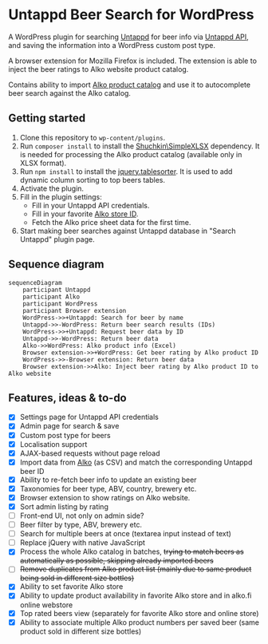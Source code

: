 # Untappd Beer Search for WordPress

A WordPress plugin for searching [Untappd](https://untappd.com) for beer info via [Untappd API](https://untappd.com/api/), and saving the information into a WordPress custom post type.

A browser extension for Mozilla Firefox is included. The extension is able to inject the beer ratings to Alko website product catalog.

Contains ability to import [Alko product catalog](https://www.alko.fi/valikoimat-ja-hinnasto/hinnasto) and use it to autocomplete beer search against the Alko catalog.

## Getting started

1. Clone this repository to `wp-content/plugins`.
1. Run `composer install` to install the [Shuchkin\SimpleXLSX](https://github.com/shuchkin/simplexlsx) dependency. It is needed for processing the Alko product catalog (available only in XLSX format).
1. Run `npm install` to install the [jquery.tablesorter](https://mottie.github.io/tablesorter/docs/). It is used to add dynamic column sorting to top beers tables.
1. Activate the plugin.
1. Fill in the plugin settings:
    * Fill in your Untappd API credentials.
    * Fill in your favorite [Alko store ID](https://www.alko.fi/myymalat-palvelut).
    * Fetch the Alko price sheet data for the first time.
1. Start making beer searches against Untappd database in "Search Untappd" plugin page.

## Sequence diagram
```mermaid
sequenceDiagram
    participant Untappd
    participant Alko
    participant WordPress
    participant Browser extension
    WordPress->>+Untappd: Search for beer by name
    Untappd->>-WordPress: Return beer search results (IDs)
    WordPress->>+Untappd: Request beer data by ID
    Untappd->>-WordPress: Return beer data
    Alko->>WordPress: Alko product info (Excel)
    Browser extension->>+WordPress: Get beer rating by Alko product ID
    WordPress->>-Browser extension: Return beer data
    Browser extension->>Alko: Inject beer rating by Alko product ID to Alko website
```

## Features, ideas & to-do

- [x] Settings page for Untappd API credentials
- [x] Admin page for search & save
- [x] Custom post type for beers
- [x] Localisation support
- [x] AJAX-based requests without page reload
- [x] Import data from [Alko](https://www.alko.fi/valikoimat-ja-hinnasto/hinnasto) (as CSV) and match the corresponding Untappd beer ID
- [x] Ability to re-fetch beer info to update an existing beer 
- [x] Taxonomies for beer type, ABV, country, brewery etc.
- [x] Browser extension to show ratings on Alko website.
- [x] Sort admin listing by rating
- [ ] Front-end UI, not only on admin side?
- [ ] Beer filter by type, ABV, brewery etc.
- [ ] Search for multiple beers at once (textarea input instead of text)
- [ ] Replace jQuery with native JavaScript
- [x] Process the whole Alko catalog in batches, ~~trying to match beers as automatically as possible, skipping already imported beers~~
- [ ] ~~Remove duplicates from Alko product list (mainly due to same product being sold in different size bottles)~~
- [x] Ability to set favorite Alko store
- [x] Ability to update product availability in favorite Alko store and in alko.fi online webstore
- [x] Top rated beers view (separately for favorite Alko store and online store)
- [x] Ability to associate multiple Alko product numbers per saved beer (same product sold in different size bottles)
